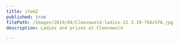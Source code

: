 ```yaml
---
title: item2
published: true
filePath: /Images/2019/04/Cleevewold-ladies-31.3.19-768x576.jpg
description: Ladies and prizes at Cleevewold

---
```

